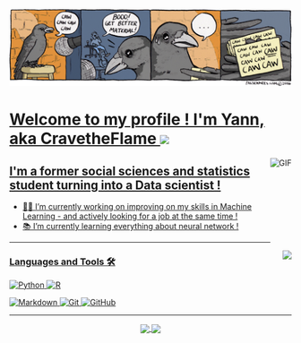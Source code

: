  <div align="center"> 
<a href="">
<img  src="204.png" />
    </a>
    <a href="">
</div>

# Welcome to my profile ! I'm Yann, aka CravetheFlame <img width="30px" src="https://media.tenor.com/images/3b388fe03da271d2674faf85eb7c3fcd/tenor.gif" />

<img align="right" alt="GIF" height="160px" src="https://media.giphy.com/media/du3J3cXyzhj75IOgvA/giphy.gif" />

## I'm a former social sciences and statistics student turning into a Data scientist !

- 👨‍💻 I’m currently working on improving on my skills in Machine Learning - and actively looking for a job at the same time !
- 📚 I’m currently learning everything about neural network ! 
---



<img align="right" src="http://estruyf-github.azurewebsites.net/api/VisitorHit?user=Bgstatic&repo=Yannaubineau&countColorcountColor&countColor=%237B1E7B"/>

### Languages and Tools 🛠 
![Python](https://img.shields.io/badge/python-3670A0?style=for-the-badge&logo=python&logoColor=ffdd54)
![R](https://img.shields.io/badge/r-%23276DC3.svg?style=for-the-badge&logo=r&logoColor=white)


![Markdown](https://img.shields.io/badge/-Markdown-000000?style=flat-square&logo=markdown)
![Git](https://img.shields.io/badge/-Git-%23F05032?style=flat-square&logo=git&logoColor=%23ffffff)
![GitHub](https://img.shields.io/badge/-GitHub-181717?style=flat-square&logo=github)

---
  <div align="center"> 
     <a href="">
      <img align="center" src="https://github-readme-stats-sigma-five.vercel.app/api?username=Yannaubineau&show_icons=true&include_all_commits=true&count_private=true&theme=react&line_height=40" />
    </a>
    <a href="">
      <img align="center" src="https://github-readme-stats.vercel.app/api/top-langs/?username=Yannaubineau&theme=react&line_height=40&hide=css"/>
    </a>
</div

<br/>


